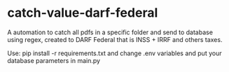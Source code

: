 # catch-value-darf-federal
 A automation to catch all pdfs in a specific folder and send to database using regex, created to DARF Federal that is INSS + IRRF and others taxes.

Use: pip install -r requirements.txt and change .env variables and put your database parameters in main.py